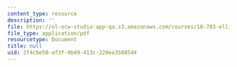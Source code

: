 ```yaml
---
content_type: resource
description: ''
file: https://ol-ocw-studio-app-qa.s3.amazonaws.com/courses/18-783-elliptic-curves-spring-2019/2f4cbe50af3f9b49413c220ea3588544_MIT18_783S19_lec23.pdf
file_type: application/pdf
resourcetype: Document
title: null
uid: 2f4cbe50-af3f-9b49-413c-220ea3588544
---
```

